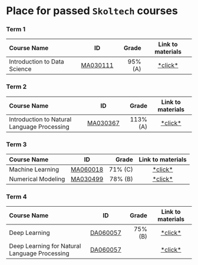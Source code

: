# Place for passed **``Skoltech``** courses

### Term 1
| Course Name| ID | Grade | Link to materials |
| :----------- | :-----------: | -----------: | :-----------: |
| Introduction to Data Science|[MA030111](http://files.skoltech.ru/data/edu/syllabuses/2021/MA030111.pdf?v=mfdn6y)		|95% (A)| [\*click\*](Introduction%20to%20Data%20Science/)|

### Term 2
| Course Name| ID | Grade | Link to materials |
| :----------- | :-----------: | -----------: | :-----------: |
| Introduction to Natural Language Processing |[MA030367](http://files.skoltech.ru/data/edu/syllabuses/2021/MA030367.pdf?v=isslh1)		|113% (A)| [\*click\*](Introduction%20to%20Natural%20Language%20Processing/)|

### Term 3
| Course Name| ID | Grade | Link to materials |
| :----------- | :-----------: | -----------: | :-----------: |
| Machine Learning|[MA060018](http://files.skoltech.ru/data/edu/syllabuses/2021/MA060018.pdf?v=x1tayy)		|71% (C)| [\*click\*](Machine%20Learning/)|
| Numerical Modeling|[MA030499](http://files.skoltech.ru/data/edu/syllabuses/2021/MA030499.pdf?v=ox3cu)		|78% (B)| [\*click\*](Numerical%20Modeling/)|

### Term 4
| Course Name| ID | Grade | Link to materials |
| :----------- | :-----------: | -----------: | :-----------: |
| Deep Learning|[DA060057](http://files.skoltech.ru/data/edu/syllabuses/2021/DA060057.pdf?v=gmfzcm)		|75% (B)| [\*click\*](DL/)|
| Deep Learning for Natural Language Processing |[DA060057](http://files.skoltech.ru/data/edu/syllabuses/2021/DA060057.pdf?v=gmfzcm)		| | [\*click\*](DL/)|
